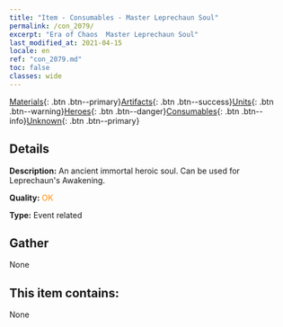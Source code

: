 ```yaml
---
title: "Item - Consumables - Master Leprechaun Soul"
permalink: /con_2079/
excerpt: "Era of Chaos  Master Leprechaun Soul"
last_modified_at: 2021-04-15
locale: en
ref: "con_2079.md"
toc: false
classes: wide
---
```

 [Materials](/Items/){: .btn .btn--primary}[Artifacts](/Items/Artifacts/){: .btn .btn--success}[Units](/Items/Units/){: .btn .btn--warning}[Heroes](/Items/Heroes/){: .btn .btn--danger}[Consumables](/Items/Consumables/){: .btn .btn--info}[Unknown](/Items/Unknown/){: .btn .btn--primary}

## Details
 **Description:** An ancient immortal heroic soul. Can be used for Leprechaun's Awakening.

 **Quality:** <span style="color: #FF8C00">OK</span>

 **Type:** Event related

## Gather

  None

## This item contains:

  None

